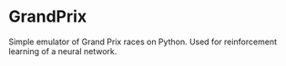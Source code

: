 # GrandPrix
Simple emulator of Grand Prix races on Python. Used for reinforcement learning of a neural network.
